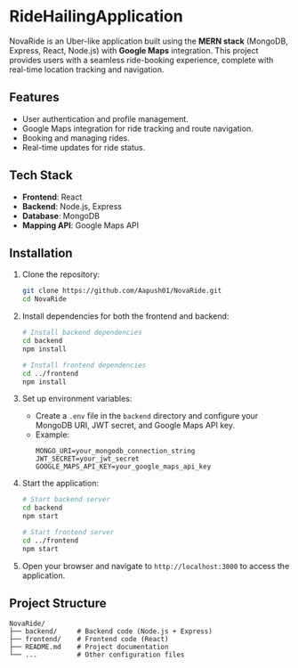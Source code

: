 # RideHailingApplication

NovaRide is an Uber-like application built using the **MERN stack** (MongoDB, Express, React, Node.js) with **Google Maps** integration. This project provides users with a seamless ride-booking experience, complete with real-time location tracking and navigation.

## Features
- User authentication and profile management.
- Google Maps integration for ride tracking and route navigation.
- Booking and managing rides.
- Real-time updates for ride status.

## Tech Stack
- **Frontend**: React
- **Backend**: Node.js, Express
- **Database**: MongoDB
- **Mapping API**: Google Maps API

## Installation
1. Clone the repository:
   ```bash
   git clone https://github.com/Aapush01/NovaRide.git
   cd NovaRide
   ```

2. Install dependencies for both the frontend and backend:
   ```bash
   # Install backend dependencies
   cd backend
   npm install

   # Install frontend dependencies
   cd ../frontend
   npm install
   ```

3. Set up environment variables:
   - Create a `.env` file in the `backend` directory and configure your MongoDB URI, JWT secret, and Google Maps API key.
   - Example:
     ```env
     MONGO_URI=your_mongodb_connection_string
     JWT_SECRET=your_jwt_secret
     GOOGLE_MAPS_API_KEY=your_google_maps_api_key
     ```

4. Start the application:
   ```bash
   # Start backend server
   cd backend
   npm start

   # Start frontend server
   cd ../frontend
   npm start
   ```

5. Open your browser and navigate to `http://localhost:3000` to access the application.

## Project Structure
```
NovaRide/
├── backend/     # Backend code (Node.js + Express)
├── frontend/    # Frontend code (React)
├── README.md    # Project documentation
└── ...          # Other configuration files
```

